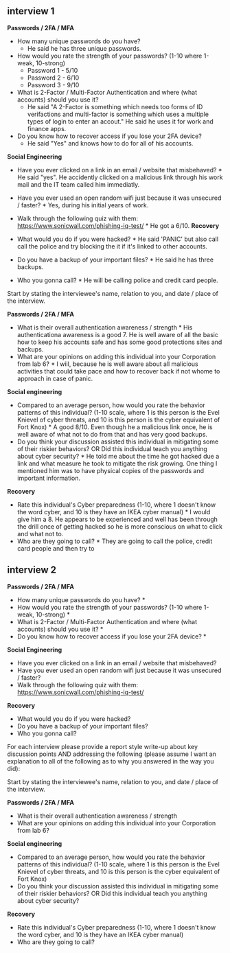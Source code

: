 ## interview 1
**Passwords / 2FA / MFA**
* How many unique passwords do you have?
     * He said he has three unique passwords.    
* How would you rate the strength of your passwords? (1-10 where 1-weak, 10-strong)
     * Password 1 - 5/10
     * Password 2 - 6/10
     * Password 3 - 9/10 
* What is 2-Factor / Multi-Factor Authentication and where (what accounts) should you use it?
     * He said "A 2-Factor is something which needs too forms of ID verifactions and multi-factor is something which uses a multiple types of login to enter an accout." He said he uses it for work and finance apps. 
* Do you know how to recover access if you lose your 2FA device?
     * He said "Yes" and knows how to do for all of his accounts.
  
**Social Engineering**
* Have you ever clicked on a link in an email / website that misbehaved?
      * He said "yes". He accidently clicked on a malicious link through  his work mail and the IT team called him immediatly.
* Have you ever used an open random wifi just because it was unsecured / faster?
      * Yes, during his initial years of work. 
* Walk through the following quiz with them: https://www.sonicwall.com/phishing-iq-test/
      * He got a  6/10.
**Recovery**

* What would you do if you were hacked?
      * He said 'PANIC' but also call call the police and try blocking the it if it's linked to other accounts. 
* Do you have a backup of your important files?
      * He said he has three backups. 
* Who you gonna call?
      * He will be calling police and credit card people. 
  

Start by stating the interviewee's name, relation to you, and date / place of the interview.

**Passwords / 2FA / MFA**
* What is their overall authentication awareness / strength
      * His authenticationa awareness is a good 7. He is well aware of all the basic how to keep his accounts safe and has some good protections sites and backups. 
* What are your opinions on adding this individual into your Corporation from lab 6?
      * I wiil,  because he is well aware about all malicious activities that could take pace and how to recover back if not whome to approach in case of panic. 
  
**Social engineering**
* Compared to an average person, how would you rate the behavior patterns of this individual? (1-10 scale, where 1 is this person is the Evel Knievel of cyber threats, and 10 is this person is the cyber equivalent of Fort Knox)
      * A good 8/10. Even though he a malicious link once, he is well aware of what not to do from that and has very good backups.
* Do you think your discussion assisted this individual in mitigating some of their riskier behaviors? OR Did this individual teach you anything about cyber security?
      * He told me about the time he got hacked due a link and what measure he took to mitigate the risk growing. One thing I mentioned him was to have physical copies of the passwords and important information.  
  
**Recovery**
* Rate this individual's Cyber preparedness (1-10, where 1 doesn't know the word cyber, and 10 is they have an IKEA cyber manual)
      * I would give him a 8. He appears to be experienced and well has been through the drill once of getting hacked so he is more conscious on what to click and what not to. 
* Who are they going to call?
      * They are going to call the police, credit card people and then try to 

## interview 2
**Passwords / 2FA / MFA**
* How many unique passwords do you have?
     *      
* How would you rate the strength of your passwords? (1-10 where 1-weak, 10-strong)
     * 
* What is 2-Factor / Multi-Factor Authentication and where (what accounts) should you use it?
     * 
* Do you know how to recover access if you lose your 2FA device?
     * 
  
**Social Engineering**
* Have you ever clicked on a link in an email / website that misbehaved?
* Have you ever used an open random wifi just because it was unsecured / faster?
* Walk through the following quiz with them: https://www.sonicwall.com/phishing-iq-test/
  
**Recovery**

* What would you do if you were hacked?
* Do you have a backup of your important files?
* Who you gonna call?
  
For each interview please provide a report style write-up about key discussion points AND addressing the following (please assume I want an explanation to all of the following as to why you answered in the way you did):

Start by stating the interviewee's name, relation to you, and date / place of the interview.

**Passwords / 2FA / MFA**
* What is their overall authentication awareness / strength
* What are your opinions on adding this individual into your Corporation from lab 6?
  
**Social engineering**
* Compared to an average person, how would you rate the behavior patterns of this individual? (1-10 scale, where 1 is this person is the Evel Knievel of cyber threats, and 10 is this person is the cyber equivalent of Fort Knox)
* Do you think your discussion assisted this individual in mitigating some of their riskier behaviors? OR Did this individual teach you anything about cyber security?
  
**Recovery**
* Rate this individual's Cyber preparedness (1-10, where 1 doesn't know the word cyber, and 10 is they have an IKEA cyber manual)
* Who are they going to call?
